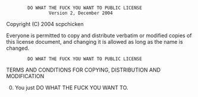             DO WHAT THE FUCK YOU WANT TO PUBLIC LICENSE
                    Version 2, December 2004

 Copyright (C) 2004 scpchicken

 Everyone is permitted to copy and distribute verbatim or modified
 copies of this license document, and changing it is allowed as long
 as the name is changed.

            DO WHAT THE FUCK YOU WANT TO PUBLIC LICENSE
   TERMS AND CONDITIONS FOR COPYING, DISTRIBUTION AND MODIFICATION

  0. You just DO WHAT THE FUCK YOU WANT TO.
